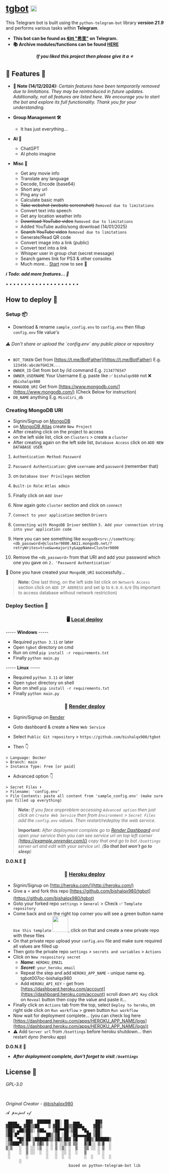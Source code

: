 # [tgbot](https://bishalqx980.github.io/tgbot) <img src="https://i.ibb.co/h7bL5bn/download.png" width="20px">

This Telegram bot is built using the `python-telegram-bot` library **_version 21.9_** and performs various tasks within **Telegram**.

- **This bot can be found as [𝕮𝖎𝖗𝖎 "希里"](https://t.me/MissCiri_bot) on Telegram.**
- **📚 Archive modules/functions can be found [HERE](https://github.com/bishalqx980/python)**

<center><b><i>If you liked this project then please give it a ⭐</i></b></center>

## 🎃 Features 🎃

- **🔰 Note (14/12/2024):** _Certain features have been temporarily removed due to limitations. They may be reintroduced in future updates. Additionally, not all features are listed here. We encourage you to start the bot and explore its full functionality. Thank you for your understanding._

- **Group Management 🛠️**
    - It has just everything...
- **AI 🤖**
    - ChatGPT
    - AI photo imagine
- **Misc 🎁**
    - Get any movie info
    - Translate any language
    - Decode, Encode (base64)
    - Short any url
    - Ping any url
    - Calculate basic math
    - <s>Take webshot (website screenshot)</s> `Removed due to limitations`
    - Convert text into speech
    - Get any location weather info
    - <s>Download YouTube video</s> `Removed due to limitations`
    - Added YouTube audio/song download (14/01/2025)
    - <s>Search YouTube video</s> `Removed due to limitations`
    - Generate/Read QR code
    - Convert image into a link (public)
    - Convert text into a link
    - Whisper user in group chat (secret message)
    - Search games link for PS3 & other consoles
    - Much more... [Start](https://t.me/MissCiri_bot) now to see 👀

**<i>ℹ️ Todo: add more features... 🎉</i>**

• • • • • • • • • • • • • • • • • • • •

## How to deploy 🚀

<h3>Setup 📦</h3>

- Download & rename `sample_config.env` to `config.env` then fillup `config.env` file value's

<h6>⚠️ Don't share or upload the `config.env` any public place or repository</h6>

- `BOT_TOKEN` Get from [https://t.me/BotFather](https://t.me/BotFather) E.g. `123456:abcdefGHIJK...`
- `OWNER_ID` Get from bot by /id command E.g. `2134776547`
- `OWNER_USERNAME` Your Username E.g. paste like ✅ `bishalqx980` not ❌ `@bishalqx980`
- `MONGODB_URI` Get from [https://www.mongodb.com/](https://www.mongodb.com/) (Check Below for instruction)
- `DB_NAME` anything E.g. `MissCiri_db`

<h3>Creating MongoDB URI</h3>

- Signin/Signup on [MongoDB](https://www.mongodb.com/)
- on [MongoDB Atlas](https://cloud.mongodb.com/) create `New Project`
- After creating click on the project to access
- on the left side list, click on `Clusters` > create a `cluster`
- After creating again on the left side list, `Database Access` click on `ADD NEW DATABASE USER`

1. `Authentication Method`: `Password`

2. `Password Authentication`: give `username` and `password` (remember that)

3. on `Database User Privileges` section

4. `Built-in Role`: `Atlas admin`

5. Finally click on `Add User`

6. Now again goto `cluster` section and click on `connect`

7. `Connect to your application` section `Drivers`

8. `Connecting with MongoDB Driver` section `3. Add your connection string into your application code`

9. Here you can see something like `mongodb+srv://something:<db_password>@cluster9800.AA11.mongodb.net/?retryWrites=true&w=majority&appName=Cluster9800`

10. Remove the `<db_password>` from that URI and add your password which one you gave on `2. 'Password Authentication'`

🥳 Done you have created your `MongoDB_URI` successfully...

> **Note:** One last thing, on the left side list click on `Network Access` section click on `ADD IP ADDRESS` and set ip to `0.0.0.0/0` (Its important to access database without network restriction)


<h3>Deploy Section 🎯</h3>

<center><h3>🖥️ <u>Local deploy</u></h3></center>

----- **Windows** -----
- Required `python 3.11` or later
- Open `tgbot` directory on cmd
- Run on cmd `pip install -r requirements.txt`
- Finally `python main.py`

----- **Linux** -----
- Required `python 3.11` or later
- Open `tgbot` directory on shell
- Run on shell `pip install -r requirements.txt`
- Finally `python main.py`

<center><h3>📡 <u>Render deploy</u></h3></center>

- Signin/Signup on [Render](https://render.com/)
- Goto dashboard & create a New `Web Service`
- Select `Public Git repository` > `https://github.com/bishalqx980/tgbot`

- Then 👇
```
> Language: Docker
> Branch: main
> Instance Type: Free [or paid]
```

- Advanced option 👇
```
> Secret Files ⬇️
> Filename: 'config.env'
> File Contents: paste all content from 'sample_config.env' (make sure you filled up everything)
```

> **Note:** _If you face anyproblem accessing `Advanced option` then just click on `Create Web Service` then from `Environment` > `Secret Files` add the `config.env` values. Then restart/redeploy the web service._

> **Important:** _After deployment complete go to [Render Dashboard](https://dashboard.render.com/) and open your service then you can see service url on top left corner [https://example.onrender.com]() copy that and go to bot `/bsettings` server url and edit with your service url. (**So that bot won't go to sleep**)_

**D.O.N.E 🥳**

<center><h3>📡 <u>Heroku deploy</u></h3></center>

- Signin/Signup on [http://heroku.com/](http://heroku.com/)
- Give a ⭐ and fork this repo [https://github.com/bishalqx980/tgbot](https://github.com/bishalqx980/tgbot)
- Goto your forked repo `settings` > `General` > Check ✅ `Template repository`
- Come back and on the right top corner you will see a green button name `Use this template` <img src="https://i.ibb.co.com/LrW5Z4G/image.png" width="50px">, click on that and create a new private repo with these files
- On that private repo upload your `config.env` file and make sure required all values are filled up
- Then goto the private repo `settings` > `secrets and variables` > `Actions`
- Click on `New respository secret`
    - **_Name_**: `HEROKU_EMAIL`
    - **_Secret_**: `your_heroku_email`
    - Repeat the step and add `HEROKU_APP_NAME` - unique name eg. tgbot007oc-bishalqx980
    - Add `HEROKU_API_KEY` - get from [https://dashboard.heroku.com/account](https://dashboard.heroku.com/account) scroll down `API Key` click on `Reveal` button then copy the value and paste it...
- Finally click on `Actions` tab from the top, select `Deploy to heroku`, on right side click on `Run workflow` > green button `Run workflow`
- Now wait for deployment complete... (you can check log here [https://dashboard.heroku.com/apps/HEROKU_APP_NAME/logs](https://dashboard.heroku.com/apps/HEROKU_APP_NAME/logs))
- ⚠️ Add `Server url` from `/bsettings` before heroku shutdown... then restart dyno (heroku app)

**D.O.N.E 🥳**

- **_After deployment complete, don't forget to visit `/bsettings`_**

## License 📝

_GPL-3.0_

<br>

_Original Creator_ - [@bishalqx980](https://t.me/bishalqx980)

```
𝓐 𝓹𝓻𝓸𝓳𝓮𝓬𝓽 𝓸𝓯

 ▄▄▄▄    ██▓  ██████  ██░ ██  ▄▄▄       ██▓    
▓█████▄ ▓██▒▒██    ▒ ▓██░ ██▒▒████▄    ▓██▒    
▒██▒ ▄██▒██▒░ ▓██▄   ▒██▀▀██░▒██  ▀█▄  ▒██░    
▒██░█▀  ░██░  ▒   ██▒░▓█ ░██ ░██▄▄▄▄██ ▒██░    
░▓█  ▀█▓░██░▒██████▒▒░▓█▒░██▓ ▓█   ▓██▒░██████▒
░▒▓███▀▒░▓  ▒ ▒▓▒ ▒ ░ ▒ ░░▒░▒ ▒▒   ▓▒█░░ ▒░▓  ░
▒░▒   ░  ▒ ░░ ░▒  ░ ░ ▒ ░▒░ ░  ▒   ▒▒ ░░ ░ ▒  ░
 ░    ░  ▒ ░░  ░  ░   ░  ░░ ░  ░   ▒     ░ ░   
 ░       ░        ░   ░  ░  ░      ░  ░    ░  ░
      ░                                        
                            based on python-telegram-bot lib
```
